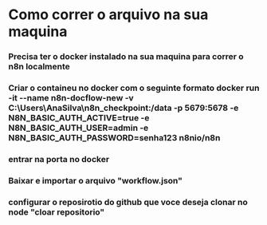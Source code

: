 # Como correr o arquivo na sua maquina 
### Precisa ter o docker instalado na sua maquina para correr o n8n localmente
### Criar o containeu  no docker com o seguinte formato docker run -it --name n8n-docflow-new -v C:\Users\AnaSilva\n8n_checkpoint:/data -p 5679:5678 -e N8N_BASIC_AUTH_ACTIVE=true -e N8N_BASIC_AUTH_USER=admin -e N8N_BASIC_AUTH_PASSWORD=senha123 n8nio/n8n
### entrar na porta no docker 
### Baixar e importar o arquivo "workflow.json"
### configurar o reposirotio do github que voce deseja clonar no node "cloar repositorio" 
